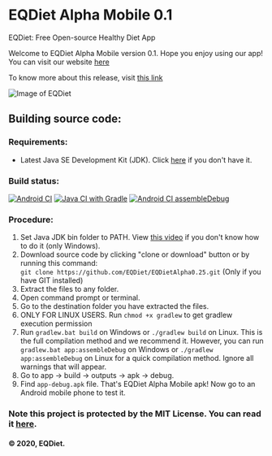 # EQDiet Alpha Mobile 0.1
EQDiet: Free Open-source Healthy Diet App

Welcome to EQDiet Alpha Mobile version 0.1. Hope you enjoy using our app! You can visit our website [here](https://eqdiet.weebly.com)

To know more about this release, visit [this link](https://eqdiet.weebly.com/release-notes/released-eqdiet-alpha-mobile-01)

![Image of EQDiet](https://eqdiet.weebly.com/uploads/1/2/2/7/122786941/eqdiet_orig.png)

## Building source code:

### Requirements:

- Latest Java SE Development Kit (JDK). Click [here](https://bit.ly/javadevelopmentkit) if you don't have it.

### Build status:

[![Android CI](https://github.com/EQDiet/EQDietAlphaMobile0.1/workflows/Android%20CI/badge.svg)](https://github.com/EQDiet/EQDietAlphaMobile0.1/actions?query=workflow%3A%22Android+CI%22) [![Java CI with Gradle](https://github.com/EQDiet/EQDietAlphaMobile0.1/workflows/Java%20CI%20with%20Gradle/badge.svg)](https://github.com/EQDiet/EQDietAlphaMobile0.1/actions?query=workflow%3A%22Java+CI+with+Gradle%22) [![Android CI assembleDebug](https://github.com/EQDiet/EQDietAlphaMobile0.1/workflows/Android%20CI%20assembleDebug/badge.svg)](https://github.com/EQDiet/EQDietAlphaMobile0.1/actions?query=workflow%3A%22Android+CI+assembleDebug%22)

### Procedure:

1. Set Java JDK bin folder to PATH. View [this video](https://www.youtube.com/watch?v=vhBNV8no4CI) if you don't know how to do it (only Windows).
2. Download source code by clicking "clone or download" button or by running this command:                          
`git clone https://github.com/EQDiet/EQDietAlpha0.25.git` (Only if you have GIT installed)
3. Extract the files to any folder.
4. Open command prompt or terminal.
5. Go to the destination folder you have extracted the files.
6. ONLY FOR LINUX USERS. Run `chmod +x gradlew` to get gradlew execution permission
7. Run `gradlew.bat build` on Windows or `./gradlew build` on Linux. This is the full compilation method and we recommend it. However, you can run `gradlew.bat app:assembleDebug` on Windows or `./gradlew app:assembleDebug` on Linux for a quick compilation method. Ignore all warnings that will appear.
8. Go to app → build → outputs → apk → debug.
9. Find `app-debug.apk` file. That's EQDiet Alpha Mobile apk! Now go to an Android mobile phone to test it.

### Note this project is protected by the MIT License. You can read it [here](https://github.com/EQDiet/EQDietAlphaMobile0.1/blob/master/LICENSE).
#### © 2020, EQDiet.

